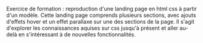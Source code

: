 Exercice de formation : reproduction d'une landing page en html css à partir d'un modèle. Cette landing page comprends plusieurs sections, avec ajouts d'effets hover et un effet parallaxe sur une des sections de la page. Il s'agit d'explorer les connaissances aquises sur css jusqu'à présent et aller au-delà en s'intéressant à de nouvelles fonctionnalités. 
